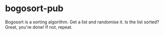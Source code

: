 # bogosort-pub
Bogosort is a sorting algorithm. Get a list and randomise it. Is the list sorted? Great, you're done! If not, repeat.
